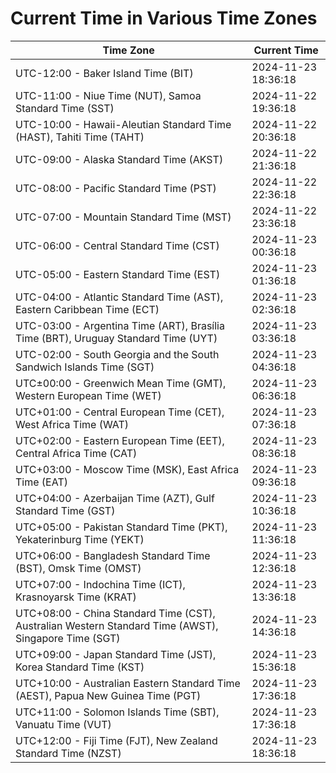 # Current Time in Various Time Zones

| Time Zone | Current Time |
|-----------|--------------|
| UTC-12:00 - Baker Island Time (BIT) | 2024-11-23 18:36:18 |
| UTC-11:00 - Niue Time (NUT), Samoa Standard Time (SST) | 2024-11-22 19:36:18 |
| UTC-10:00 - Hawaii-Aleutian Standard Time (HAST), Tahiti Time (TAHT) | 2024-11-22 20:36:18 |
| UTC-09:00 - Alaska Standard Time (AKST) | 2024-11-22 21:36:18 |
| UTC-08:00 - Pacific Standard Time (PST) | 2024-11-22 22:36:18 |
| UTC-07:00 - Mountain Standard Time (MST) | 2024-11-22 23:36:18 |
| UTC-06:00 - Central Standard Time (CST) | 2024-11-23 00:36:18 |
| UTC-05:00 - Eastern Standard Time (EST) | 2024-11-23 01:36:18 |
| UTC-04:00 - Atlantic Standard Time (AST), Eastern Caribbean Time (ECT) | 2024-11-23 02:36:18 |
| UTC-03:00 - Argentina Time (ART), Brasília Time (BRT), Uruguay Standard Time (UYT) | 2024-11-23 03:36:18 |
| UTC-02:00 - South Georgia and the South Sandwich Islands Time (SGT) | 2024-11-23 04:36:18 |
| UTC±00:00 - Greenwich Mean Time (GMT), Western European Time (WET) | 2024-11-23 06:36:18 |
| UTC+01:00 - Central European Time (CET), West Africa Time (WAT) | 2024-11-23 07:36:18 |
| UTC+02:00 - Eastern European Time (EET), Central Africa Time (CAT) | 2024-11-23 08:36:18 |
| UTC+03:00 - Moscow Time (MSK), East Africa Time (EAT) | 2024-11-23 09:36:18 |
| UTC+04:00 - Azerbaijan Time (AZT), Gulf Standard Time (GST) | 2024-11-23 10:36:18 |
| UTC+05:00 - Pakistan Standard Time (PKT), Yekaterinburg Time (YEKT) | 2024-11-23 11:36:18 |
| UTC+06:00 - Bangladesh Standard Time (BST), Omsk Time (OMST) | 2024-11-23 12:36:18 |
| UTC+07:00 - Indochina Time (ICT), Krasnoyarsk Time (KRAT) | 2024-11-23 13:36:18 |
| UTC+08:00 - China Standard Time (CST), Australian Western Standard Time (AWST), Singapore Time (SGT) | 2024-11-23 14:36:18 |
| UTC+09:00 - Japan Standard Time (JST), Korea Standard Time (KST) | 2024-11-23 15:36:18 |
| UTC+10:00 - Australian Eastern Standard Time (AEST), Papua New Guinea Time (PGT) | 2024-11-23 17:36:18 |
| UTC+11:00 - Solomon Islands Time (SBT), Vanuatu Time (VUT) | 2024-11-23 17:36:18 |
| UTC+12:00 - Fiji Time (FJT), New Zealand Standard Time (NZST) | 2024-11-23 18:36:18 |
